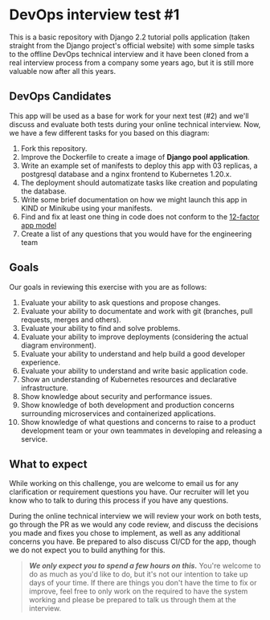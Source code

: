 # DevOps interview test #1

This is a basic repository with Django 2.2 tutorial polls application (taken straight from the Django project's official website) with some simple tasks to the offline DevOps technical interview and it have been cloned from a real interview process from a company some years ago, but it is still more valuable now after all this years.

## DevOps Candidates

This app will be used as a base for work for your next test (#2) and we'll discuss and evaluate both tests during your online technical interview. Now, we have a few different tasks for you based on this diagram:

1. Fork this repository.
1. Improve the Dockerfile to create a image of **Django pool application**.
1. Write an example set of manifests to deploy this app with 03 replicas, a postgresql database and a nginx frontend to Kubernetes 1.20.x.
1. The deployment should automatizate tasks like creation and populating the database.
1. Write some brief documentation on how we might launch this app in KIND or Minikube using your manifests.
1. Find and fix at least one thing in code does not conform to the [12-factor app model](https://12factor.net/)
1. Create a list of any questions that you would have for the engineering team

## Goals

Our goals in reviewing this exercise with you are as follows:

1. Evaluate your ability to ask questions and propose changes.
1. Evaluate your ability to documentate and work with git (branches, pull requests, merges and others).
1. Evaluate your ability to find and solve problems.
1. Evaluate your ability to improve deployments (considering the actual diagram environment).
1. Evaluate your ability to understand and help build a good developer experience.
1. Evaluate your ability to understand and write basic application code.
1. Show an understanding of Kubernetes resources and declarative infrastructure.
1. Show knowledge about security and performance issues.
1. Show knowledge of both development and production concerns surrounding microservices and containerized applications.
1. Show knowledge of what questions and concerns to raise to a product development team or your own teammates in developing and releasing a service.

## What to expect

While working on this challenge, you are welcome to email us for any clarification or requirement questions you have. Our recruiter will let you know who to talk to during this process if you have any questions.

During the online technical interview we will review your work on both tests, go through the PR as we would any code review, and discuss the decisions you made and fixes you chose to implement, as well as any additional concerns you have. Be prepared to also discuss CI/CD for the app, though we do not expect you to build anything for this.

> ***We only expect you to spend a few hours on this.*** You're welcome to do as much as you'd like to do, but it's not our intention to take up days of your time. If there are things you don't have the time to fix or improve, feel free to only work on the required to have the system working and  please be prepared to talk us through them at the interview.
